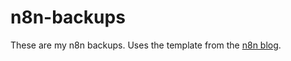 # n8n-backups
These are my n8n backups. Uses the template from the [n8n blog](https://n8n.io/workflows/2289-restore-backed-up-workflows-from-github-to-n8n/).
